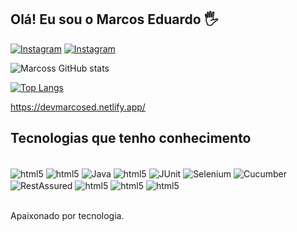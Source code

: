 ## Olá! Eu sou o Marcos Eduardo 🖐️

[![Instagram](https://img.shields.io/badge/Instagram-E4405F?style=for-the-badge&logo=instagram&logoColor=white)](https://www.instagram.com/lmarcos_ed/)
[![Instagram](https://img.shields.io/badge/LinkedIn-0077B5?style=for-the-badge&logo=linkedin&logoColor=white)](https://www.linkedin.com/in/marcos-almeida-651254231/)

![Marcoss GitHub stats](https://github-readme-stats.vercel.app/api?username=DevMarcosEd&show_icons=true&theme=dracula)

[![Top Langs](https://github-readme-stats.vercel.app/api/top-langs/?username=DevMarcosEd&layout=compact)](https://github.com/anuraghazra/github-readme-stats)

https://devmarcosed.netlify.app/

## Tecnologias que tenho conhecimento
<div style="display: inline_block"><br/>
    <img align="center" alt="html5"src="https://img.shields.io/badge/HTML5-E34F26?style=for-the-badge&logo=html5&logoColor=white"/>
    <img align="center" alt="html5"src="https://img.shields.io/badge/CSS3-1572B6?style=for-the-badge&logo=css3&logoColor=white"/>
    <img align="center" alt="Java" src="https://img.shields.io/badge/Java-007396?style=for-the-badge&logo=java&logoColor=white"/>
    <img align="center" alt="html5"src="https://img.shields.io/badge/JavaScript-F7DF1E?style=for-the-badge&logo=javascript&logoColor=black"/>
    <img align="center" alt="JUnit" src="https://img.shields.io/badge/JUnit-25A162?style=for-the-badge&logo=java&logoColor=white"/>
    <img align="center" alt="Selenium" src="https://img.shields.io/badge/Selenium-43B02A?style=for-the-badge&logo=selenium&logoColor=white"/>
    <img align="center" alt="Cucumber" src="https://img.shields.io/badge/Cucumber-23D96C?style=for-the-badge&logo=cucumber&logoColor=white"/>
    <img align="center" alt="RestAssured" src="https://img.shields.io/badge/RestAssured-3BAA50?style=for-the-badge&logo=rest-assured&logoColor=white"/>
    <img align="center" alt="html5"src="https://img.shields.io/badge/Node.js-43853D?style=for-the-badge&logo=node.js&logoColor=white"/>
    <img align="center" alt="html5"src="https://img.shields.io/badge/Express.js-404D59?style=for-the-badge"/>
    <img align="center" alt="html5"src="https://img.shields.io/badge/MySQL-00000F?style=for-the-badge&logo=mysql&logoColor=white"/>
    
</div><br/>

Apaixonado por tecnologia.
